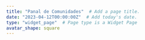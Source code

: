 ```yaml
---
title: "Panal de Comunidades"  # Add a page title.
date: "2023-04-12T00:00:00Z"  # Add today's date.
type: "widget_page"  # Page type is a Widget Page
avatar_shape: square
---
```


